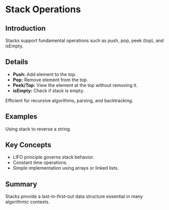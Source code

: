 # Stack Operations

## Introduction
Stacks support fundamental operations such as push, pop, peek (top), and isEmpty.

## Details
- **Push:** Add element to the top.  
- **Pop:** Remove element from the top.  
- **Peek/Top:** View the element at the top without removing it.  
- **isEmpty:** Check if stack is empty.

Efficient for recursive algorithms, parsing, and backtracking.

## Examples
Using stack to reverse a string.

## Key Concepts
- LIFO principle governs stack behavior.  
- Constant time operations.  
- Simple implementation using arrays or linked lists.

## Summary
Stacks provide a last-in-first-out data structure essential in many algorithmic contexts.
